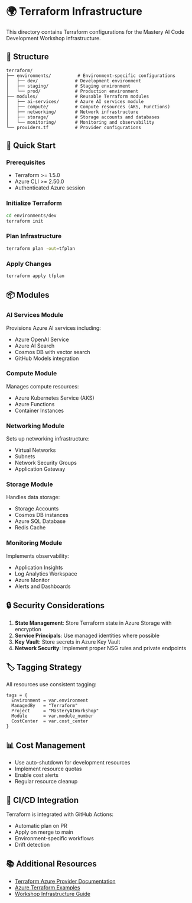 # 🌍 Terraform Infrastructure

This directory contains Terraform configurations for the Mastery AI Code Development Workshop infrastructure.

## 📁 Structure

```
terraform/
├── environments/          # Environment-specific configurations
│   ├── dev/              # Development environment
│   ├── staging/          # Staging environment
│   └── prod/             # Production environment
├── modules/              # Reusable Terraform modules
│   ├── ai-services/      # Azure AI services module
│   ├── compute/          # Compute resources (AKS, Functions)
│   ├── networking/       # Network infrastructure
│   ├── storage/          # Storage accounts and databases
│   └── monitoring/       # Monitoring and observability
└── providers.tf          # Provider configurations
```

## 🚀 Quick Start

### Prerequisites
- Terraform >= 1.5.0
- Azure CLI >= 2.50.0
- Authenticated Azure session

### Initialize Terraform
```bash
cd environments/dev
terraform init
```

### Plan Infrastructure
```bash
terraform plan -out=tfplan
```

### Apply Changes
```bash
terraform apply tfplan
```

## 📦 Modules

### AI Services Module
Provisions Azure AI services including:
- Azure OpenAI Service
- Azure AI Search
- Cosmos DB with vector search
- GitHub Models integration

### Compute Module
Manages compute resources:
- Azure Kubernetes Service (AKS)
- Azure Functions
- Container Instances

### Networking Module
Sets up networking infrastructure:
- Virtual Networks
- Subnets
- Network Security Groups
- Application Gateway

### Storage Module
Handles data storage:
- Storage Accounts
- Cosmos DB instances
- Azure SQL Database
- Redis Cache

### Monitoring Module
Implements observability:
- Application Insights
- Log Analytics Workspace
- Azure Monitor
- Alerts and Dashboards

## 🔒 Security Considerations

1. **State Management**: Store Terraform state in Azure Storage with encryption
2. **Service Principals**: Use managed identities where possible
3. **Key Vault**: Store secrets in Azure Key Vault
4. **Network Security**: Implement proper NSG rules and private endpoints

## 🏷️ Tagging Strategy

All resources use consistent tagging:
```hcl
tags = {
  Environment = var.environment
  ManagedBy   = "Terraform"
  Project     = "MasteryAIWorkshop"
  Module      = var.module_number
  CostCenter  = var.cost_center
}
```

## 📊 Cost Management

- Use auto-shutdown for development resources
- Implement resource quotas
- Enable cost alerts
- Regular resource cleanup

## 🔄 CI/CD Integration

Terraform is integrated with GitHub Actions:
- Automatic plan on PR
- Apply on merge to main
- Environment-specific workflows
- Drift detection

## 📚 Additional Resources

- [Terraform Azure Provider Documentation](https://registry.terraform.io/providers/hashicorp/azurerm/latest/docs)
- [Azure Terraform Examples](https://github.com/Azure/terraform)
- [Workshop Infrastructure Guide](../../docs/infrastructure-guide.md)
